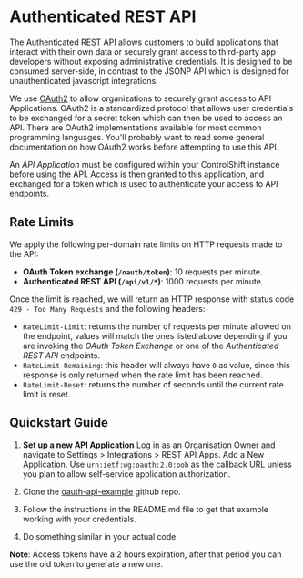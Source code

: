 # Authenticated REST API

The Authenticated REST API allows customers to build applications that interact with their own data or securely grant access to third-party app developers without exposing administrative credentials. It is designed to be consumed server-side, in contrast to the JSONP API which is designed for unauthenticated javascript integrations.

We use [OAuth2](http://oauth.net/2/) to allow organizations to securely grant access to API Applications. OAuth2 is a standardized protocol that allows user credentials to be exchanged for a secret token which can then be used to access an API. There are OAuth2 implementations available for most common programming languages. You'll probably want to read some general documentation on how OAuth2 works before attempting to use this API.

An *API Application* must be configured within your ControlShift instance before using the API. Access is then granted to this application, and exchanged for a token which is used to authenticate your access to API endpoints.

## Rate Limits

We apply the following per-domain rate limits on HTTP requests made to the API:

* **OAuth Token exchange (`/oauth/token`)**: 10 requests per minute.
* **Authenticated REST API (`/api/v1/*`)**: 1000 requests per minute.

Once the limit is reached, we will return an HTTP response with status code `429 - Too Many Requests` and the following headers:

* `RateLimit-Limit`: returns the number of requests per minute allowed on the endpoint, values will match the ones listed above depending if you are invoking the _OAuth Token Exchange_ or one of the _Authenticated REST API_ endpoints.
* `RateLimit-Remaining`: this header will always have `0` as value, since this response is only returned when the rate limit has been reached.
* `RateLimit-Reset`: returns the number of seconds until the current rate limit is reset.

## Quickstart Guide

1. **Set up a new API Application** Log in as an Organisation Owner and navigate to Settings > Integrations > REST API Apps. Add a New Application. Use `urn:ietf:wg:oauth:2.0:oob` as the callback URL unless you plan to allow self-service application authorization.

2. Clone the [oauth-api-example](https://github.com/controlshift/oauth-api-example) github repo.

3. Follow the instructions in the README.md file to get that example working with your credentials.

4. Do something similar in your actual code.

**Note**: Access tokens have a 2 hours expiration, after that period you can use the old token to generate a new one.
